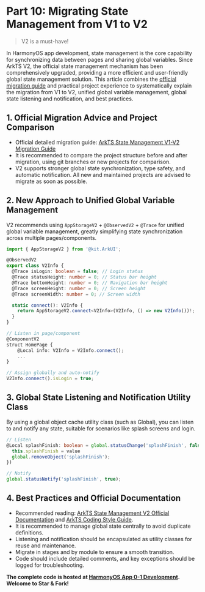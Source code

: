 # Part 10: Migrating State Management from V1 to V2

> V2 is a must-have!

In HarmonyOS app development, state management is the core capability for synchronizing data between pages and sharing global variables. Since ArkTS V2, the official state management mechanism has been comprehensively upgraded, providing a more efficient and user-friendly global state management solution. This article combines the [official migration guide](https://developer.huawei.com/consumer/en/doc/harmonyos-guides-V5/arkts-v1-v2-migration-V5) and practical project experience to systematically explain the migration from V1 to V2, unified global variable management, global state listening and notification, and best practices.

## 1. Official Migration Advice and Project Comparison

- Official detailed migration guide: [ArkTS State Management V1-V2 Migration Guide](https://developer.huawei.com/consumer/en/doc/harmonyos-guides-V5/arkts-v1-v2-migration-V5)
- It is recommended to compare the project structure before and after migration, using git branches or new projects for comparison.
- V2 supports stronger global state synchronization, type safety, and automatic notification. All new and maintained projects are advised to migrate as soon as possible.

## 2. New Approach to Unified Global Variable Management

V2 recommends using `AppStorageV2` + `@ObservedV2` + `@Trace` for unified global variable management, greatly simplifying state synchronization across multiple pages/components.

```ts
import { AppStorageV2 } from '@kit.ArkUI';

@ObservedV2
export class V2Info {
  @Trace isLogin: boolean = false; // Login status
  @Trace statusHeight: number = 0; // Status bar height
  @Trace bottomHeight: number = 0; // Navigation bar height
  @Trace screenHeight: number = 0; // Screen height
  @Trace screenWidth: number = 0; // Screen width

  static connect(): V2Info {
    return AppStorageV2.connect<V2Info>(V2Info, () => new V2Info())!;
  }
}

// Listen in page/component
@ComponentV2
struct HomePage {
    @Local info: V2Info = V2Info.connect();
    ...
}

// Assign globally and auto-notify
V2Info.connect().isLogin = true;
```

## 3. Global State Listening and Notification Utility Class

By using a global object cache utility class (such as Global), you can listen to and notify any state, suitable for scenarios like splash screens and login.

```ts
// Listen
@Local splashFinish: boolean = global.statusChange('splashFinish', false, (value) => {
  this.splashFinish = value
  global.removeObject('splashFinish');
})

// Notify
global.statusNotify('splashFinish', true);
```

## 4. Best Practices and Official Documentation

- Recommended reading: [ArkTS State Management V2 Official Documentation](https://developer.huawei.com/consumer/en/doc/harmonyos-guides-V5/arkts-state-management-V5) and [ArkTS Coding Style Guide](https://developer.huawei.com/consumer/en/doc/harmonyos-guides-V5/arkts-coding-style-guide-V5).
- It is recommended to manage global state centrally to avoid duplicate definitions.
- Listening and notification should be encapsulated as utility classes for reuse and maintenance.
- Migrate in stages and by module to ensure a smooth transition.
- Code should include detailed comments, and key exceptions should be logged for troubleshooting.

**The complete code is hosted at [HarmonyOS App 0-1 Development](https://gitee.com/qincji/ZeroOneApp). Welcome to Star & Fork!** 